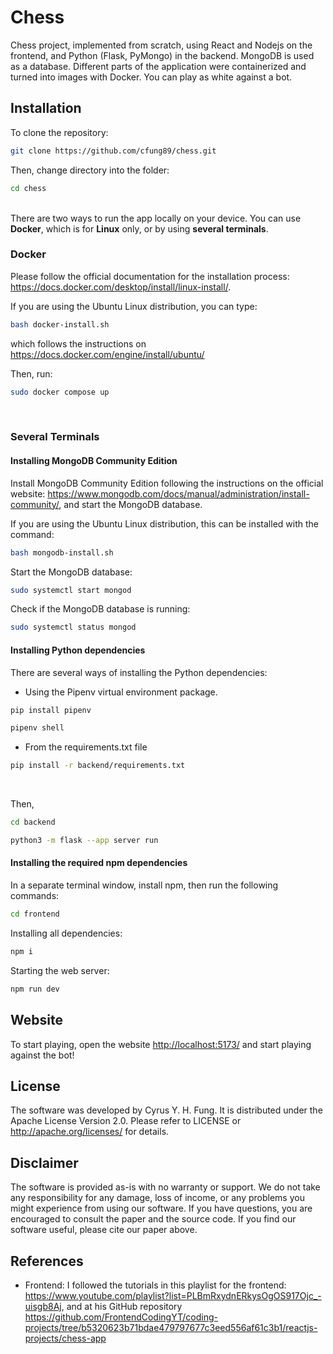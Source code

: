 # Chess

Chess project, implemented from scratch, using React and Nodejs on the frontend, and Python (Flask, PyMongo) in the backend. MongoDB is used as a database.
Different parts of the application were containerized and turned into images with Docker.
You can play as white against a bot.

## Installation

To clone the repository:
```sh
git clone https://github.com/cfung89/chess.git
```

Then, change directory into the folder:
```sh
cd chess
```

<br/>
There are two ways to run the app locally on your device. You can use <b>Docker</b>, which is for <b>Linux</b> only, or by using <b>several terminals</b>.

### Docker

Please follow the official documentation for the installation process: https://docs.docker.com/desktop/install/linux-install/.

If you are using the Ubuntu Linux distribution, you can type:
```sh
bash docker-install.sh
```
which follows the instructions on https://docs.docker.com/engine/install/ubuntu/

Then, run:
```sh
sudo docker compose up
```

<br/>

### Several Terminals

#### Installing MongoDB Community Edition

Install MongoDB Community Edition following the instructions on the official website: https://www.mongodb.com/docs/manual/administration/install-community/, and start the MongoDB database.

If you are using the Ubuntu Linux distribution, this can be installed with the command:
```sh
bash mongodb-install.sh
```
Start the MongoDB database:
```sh
sudo systemctl start mongod
```
Check if the MongoDB database is running:
```sh
sudo systemctl status mongod
```

#### Installing Python dependencies

There are several ways of installing the Python dependencies:
* Using the Pipenv virtual environment package.
```sh
pip install pipenv
```
```sh
pipenv shell
```

* From the requirements.txt file
```sh
pip install -r backend/requirements.txt
```

<br/>

Then,
```sh
cd backend
```
```sh
python3 -m flask --app server run
```

#### Installing the required npm dependencies

In a separate terminal window, install npm, then run the following commands:

```sh
cd frontend
```
Installing all dependencies:
```sh
npm i
```
Starting the web server:
```sh
npm run dev
```

## Website
To start playing, open the website [http://localhost:5173/](http://localhost:5173/) and start playing against the bot!

## License
The software was developed by Cyrus Y. H. Fung. It is distributed under the Apache License Version 2.0. Please refer to LICENSE or http://apache.org/licenses/ for details.

## Disclaimer
The software is provided as-is with no warranty or support. We do not take any responsibility for any damage, loss of income, or any problems you might experience from using our software. If you have questions, you are encouraged to consult the paper and the source code. If you find our software useful, please cite our paper above.

## References
* Frontend: I followed the tutorials in this playlist for the frontend: https://www.youtube.com/playlist?list=PLBmRxydnERkysOgOS917Ojc_-uisgb8Aj, and at his GitHub repository https://github.com/FrontendCodingYT/coding-projects/tree/b5320623b71bdae479797677c3eed556af61c3b1/reactjs-projects/chess-app
